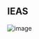 ## IEAS
![image](https://user-images.githubusercontent.com/62281279/76850638-2775dd00-688b-11ea-850f-83cb58a8c52f.png)
